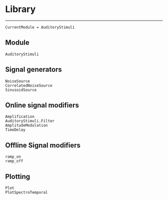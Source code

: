 # Library

---

```@meta
CurrentModule = AuditoryStimuli
```

## Module
```@docs
AuditoryStimuli
```

## Signal generators

```@docs
NoiseSource
CorrelatedNoiseSource
SinusoidSource
```

## Online signal modifiers

```@docs
Amplification
AuditoryStimuli.Filter
AmplitudeModulation
TimeDelay
```


## Offline Signal modifiers

```@docs
ramp_on
ramp_off
```


## Plotting

```@docs
Plot
PlotSpectroTemporal
```
